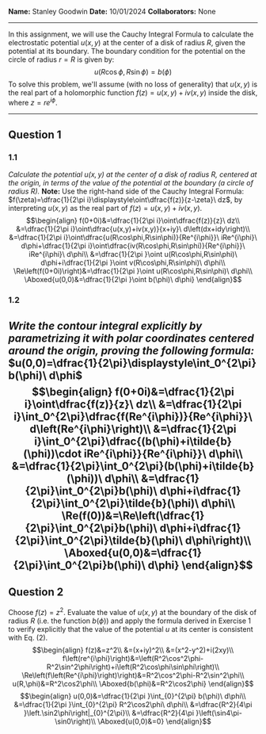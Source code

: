 **Name:** Stanley Goodwin
**Date:** 10/01/2024
**Collaborators:** None

---

In this assignment, we will use the Cauchy Integral Formula to calculate the electrostatic potential $u(x,y)$ at the center of a disk of radius $R$, given the potential at its boundary.
The boundary condition for the potential on the circle of radius $r=R$ is given by:
$$u(R\cos\phi,R\sin\phi)=b(\phi)$$
To solve this problem, we'll assume (with no loss of generality) that $u(x,y)$ is the real part of a holomorphic function $f(z)=u(x,y)+iv(x,y)$ inside the disk, where $z=re^{i\phi}$.

---
## Question 1
### 1.1
*Calculate the potential $u(x,y)$ at the center of a disk of radius $R$, centered at the origin, in terms of the value of the potential at the boundary (a circle of radius $R$).*
**Note:** Use the right-hand side of the Cauchy Integral Formula: $f(\zeta)=\dfrac{1}{2\pi i}\displaystyle\oint\dfrac{f(z)}{z-\zeta}\ dz$, by interpreting $u(x,y)$ as the real part of $f(z)=u(x,y)+iv(x,y)$. 
$$\begin{align}
f(0+0i)&=\dfrac{1}{2\pi i}\oint\dfrac{f(z)}{z}\ dz\\
&=\dfrac{1}{2\pi i}\oint\dfrac{u(x,y)+iv(x,y)}{x+iy}\ d\left(dx+idy\right)\\
&=\dfrac{1}{2\pi i}\oint\dfrac{u(R\cos\phi,R\sin\phi)}{Re^{i\phi}}\ iRe^{i\phi}\ d\phi+\dfrac{1}{2\pi i}\oint\dfrac{iv(R\cos\phi,R\sin\phi)}{Re^{i\phi}}\ iRe^{i\phi}\ d\phi\\
&=\dfrac{1}{2\pi }\oint u(R\cos\phi,R\sin\phi)\ d\phi+i\dfrac{1}{2\pi }\oint v(R\cos\phi,R\sin\phi)\ d\phi\\
\Re\left(f(0+0i)\right)&=\dfrac{1}{2\pi }\oint u(R\cos\phi,R\sin\phi)\ d\phi\\
\Aboxed{u(0,0)&=\dfrac{1}{2\pi }\oint b(\phi)\ d\phi}
\end{align}$$
### 1.2
*Write the contour integral explicitly by parametrizing it with polar coordinates centered around the origin, proving the following formula:* $u(0,0)=\dfrac{1}{2\pi}\displaystyle\int_0^{2\pi} b(\phi)\ d\phi$
$$\begin{align}
f(0+0i)&=\dfrac{1}{2\pi i}\oint\dfrac{f(z)}{z}\ dz\\
&=\dfrac{1}{2\pi i}\int_0^{2\pi}\dfrac{f(Re^{i\phi})}{Re^{i\phi}}\ d\left(Re^{i\phi}\right)\\
&=\dfrac{1}{2\pi i}\int_0^{2\pi}\dfrac{(b(\phi)+i\tilde{b}(\phi))\cdot iRe^{i\phi}}{Re^{i\phi}}\ d\phi\\
&=\dfrac{1}{2\pi}\int_0^{2\pi}(b(\phi)+i\tilde{b}(\phi))\ d\phi\\
&=\dfrac{1}{2\pi}\int_0^{2\pi}b(\phi)\ d\phi+i\dfrac{1}{2\pi}\int_0^{2\pi}\tilde{b}(\phi)\ d\phi\\
\Re(f(0))&=\Re\left(\dfrac{1}{2\pi}\int_0^{2\pi}b(\phi)\ d\phi+i\dfrac{1}{2\pi}\int_0^{2\pi}\tilde{b}(\phi)\ d\phi\right)\\
\Aboxed{u(0,0)&=\dfrac{1}{2\pi}\int_0^{2\pi}b(\phi)\ d\phi}
\end{align}$$
---
## Question 2
Choose $f(z)=z^2$. Evaluate the value of $u(x,y)$ at the boundary of the disk of radius $R$ (i.e. the function $b(\phi)$) and apply the formula derived in Exercise 1 to verify explicitly that the value of the potential $u$ at its center is consistent with Eq. (2).
$$\begin{align}
f(z)&=z^2\\
&=(x+iy)^2\\
&=(x^2-y^2)+i(2xy)\\
f\left(re^{i\phi}\right)&=\left(R^2\cos^2\phi-R^2\sin^2\phi\right)+i\left(R^2\cos\phi\sin\phi\right)\\
\Re\left(f\left(Re^{i\phi}\right)\right)&=R^2\cos^2\phi-R^2\sin^2\phi\\
u(R,\phi)&=R^2\cos2\phi\\
\Aboxed{b(\phi)&=R^2\cos2\phi}
\end{align}$$
$$\begin{align}
u(0,0)&=\dfrac{1}{2\pi }\int_{0}^{2\pi} b(\phi)\ d\phi\\
&=\dfrac{1}{2\pi }\int_{0}^{2\pi} R^2\cos2\phi\ d\phi\\
&=\dfrac{R^2}{4\pi }\left.\sin2\phi\right|_{0}^{2\pi}\\
&=\dfrac{R^2}{4\pi }\left(\sin4\pi-\sin0\right)\\
\Aboxed{u(0,0)&=0}
\end{align}$$


